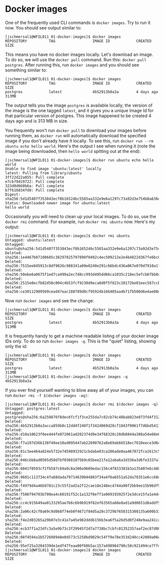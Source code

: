 # Docker images

One of the frequently used CLI commands is `docker images`.  Try to run it now.  You should see output similar to:
```
[jschmersal1@WFIL011 01-docker-images]$ docker images
REPOSITORY          TAG                 IMAGE ID            CREATED             SIZE
```

This means you have no docker images locally.  Let's download an image.  To do so, we will use the `docker pull` command.  Run this: `docker pull postgres`.  After running this, run `docker images` and you should see something similar to:
```
[jschmersal1@WFIL011 01-docker-images]$ docker images
REPOSITORY          TAG                 IMAGE ID            CREATED             SIZE
postgres            latest              4b52913b0a3a        4 days ago          313MB
```

The output tells you the image `postgres` is available locally, the version of the image is the one tagged `latest`, and it gives you a unique Image Id for that particular version of postgres.  This image happened to be created 4 days ago and is 313 MB in size.


You frequently won't run `docker pull` to download your images before running them, as `docker run` will automatically download the specified image if you don't already have it locally.  To see this, run `docker run --rm ubuntu echo hello world`.  Here's the output I see when running it (note the image being downloaded, then `hello world` spitting out at the end):
```
[jschmersal1@WFIL011 01-docker-images]$ docker run ubuntu echo hello world
Unable to find image 'ubuntu:latest' locally
latest: Pulling from library/ubuntu
3ff22d22a855: Pull complete 
e7cb79d19722: Pull complete 
323d0d660b6a: Pull complete 
b7f616834fd0: Pull complete 
Digest: sha256:5d1d5407f353843ecf8b16524bc5565aa332e9e6a1297c73a92d3e754b8a636d
Status: Downloaded newer image for ubuntu:latest
hello world
```

Occasionally you will need to clean up your local images.  To do so, use the `docker rmi` command.  For example, run `docker rmi ubuntu` now.  Here's my output:
```
[jschmersal1@WFIL011 01-docker-images]$ docker rmi ubuntu
Untagged: ubuntu:latest
Untagged: ubuntu@sha256:5d1d5407f353843ecf8b16524bc5565aa332e9e6a1297c73a92d3e754b8a636d
Deleted: sha256:1e4467b07108685c38297025797890f0492c4ec509212e2e4b4822d367fe6bc8
Deleted: sha256:7515ee845913c8df9826c988341a09e0240e291c66bdc436a067e070d7910a1f
Deleted: sha256:50ebe6a0675f1ed7ca499a2ec7d8cc993d495dd66ca1035c218ec5efcb6fbb8c
Deleted: sha256:2515e0ecfb82d58c004c4b53fcf9230d9eca8d0f5f823c20172be01eec587ccb
Deleted: sha256:ce30112909569cead47eac188789d0cf95924b166405aa4b71fb500d6e4ae08d
```

Now run `docker images` and see the change:
```
[jschmersal1@WFIL011 01-docker-images]$ docker images
REPOSITORY          TAG                 IMAGE ID            CREATED             SIZE
postgres            latest              4b52913b0a3a        4 days ago          313MB
```

It is frequently handy to get a machine readable listing of your docker image IDs only.  To do so run `docker images -q`.  This is the "quiet" listing, showing only the id:

```
[jschmersal1@WFIL011 01-docker-images]$ docker images
REPOSITORY          TAG                 IMAGE ID            CREATED             SIZE
postgres            latest              4b52913b0a3a        4 days ago          313MB
[jschmersal1@WFIL011 01-docker-images]$ docker images -q
4b52913b0a3a
```

If you ever find yourself wanting to blow away all of your images, you can run `docker rmi -f $(docker images -aq)`:

```
[jschmersal1@WFIL011 01-docker-images]$ docker rmi $(docker images -q)
Untagged: postgres:latest
Untagged: postgres@sha256:6a250876f8dec6fcf1f3ce255da7c02cb74c48bab023e073fd4f3125d496a275
Deleted: sha256:4b52913b0a3acca859b8c12dd4f248f1f342d869d28cf1843f9061f7d6bd5411
Deleted: sha256:d10a10623f0ee444fe072061ad202374d9e34f68320c20db8844a388a54e68e6
Deleted: sha256:f7a107d36b138f48ee10ad095447ab22690762a8e69ab66518ec7810eece3d6c
Deleted: sha256:81c3ee464a824e5732e74598932921cbdabe03ca206ade0aa467072fca1613c5
Deleted: sha256:046cbb8ad0505d50d7bf03681075b9c65bee21fa12aba6a3d336a3d6fe3337a1
Deleted: sha256:8041f0593cf2fb587c69a9c8a300a9609edac156c4f833381b3a135407e6c488
Deleted: sha256:9601c113734c4fa68dada79714639044883f34a4f6a6551a52da78351e6cc68d
Deleted: sha256:f4979d4a46b9781c23c55f2ad2a2f12cae18e248ec4744a90f2bb9ee15b96df9
Deleted: sha256:f586f94703b700ea4c60191f52c1a132f0eff1e069193925f2e3dce15fa1e4d4
Deleted: sha256:cc4c915649aa0133295ae7b6c6b9b919f82ef63565a68e8ad1a9d8651d8addf5
Deleted: sha256:2a06c42cf0a69c9d868f74eb0f4671f84d5a28c3729b7658315308135a600b33
Deleted: sha256:f4e2d03265a29b07e3c41e7a45e982dddb156b3ea6f5a26d5d0f248e9aa241ca
Deleted: sha256:ecb37f1a23dfc3a5e9b73c3f29945f2d7a7738bc7cbfc01352357aaf2ec87d08
Deleted: sha256:08f4594a1b572698948e0d573c5258bd9029c54ff9e78e353d240cc42089a06e
Deleted: sha256:95ef25a3204339de1edf47feaa00f60b5ac157a498964790c58c921494ce7ffd
[jschmersal1@WFIL011 01-docker-images]$ docker images
REPOSITORY          TAG                 IMAGE ID            CREATED             SIZE
```
